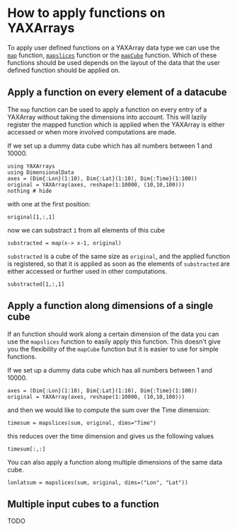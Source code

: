 # How to apply functions on YAXArrays

To apply user defined functions on a YAXArray data type we can use the [`map`](@ref) function, 
[`mapslices`](@ref) function or the [`mapCube`](@ref) function.  Which of these functions should 
be used depends on the layout of the data that the user defined function should be applied on. 

## Apply a function on every element of a datacube

The `map` function can be used to apply a function on every entry of a YAXArray without taking 
the dimensions into account. This will lazily register the mapped function which is applied when 
the YAXArray is either accessed or when more involved computations are made. 

If we set up a dummy data cube which has all numbers between 1 and 10000.

````@example applyF
using YAXArrays
using DimensionalData
axes = (Dim{:Lon}(1:10), Dim{:Lat}(1:10), Dim{:Time}(1:100))
original = YAXArray(axes, reshape(1:10000, (10,10,100)))
nothing # hide
````

with one at the first position:

````@ansi applyF
original[1,:,1]
````
now we can substract `1` from all elements of this cube

````@ansi applyF
substracted = map(x-> x-1, original)
````

`substracted` is a cube of the same size as `original`, and the applied function is registered, 
so that it is applied as soon as the elements of `substracted` are either accessed or further used 
in other computations. 

````@ansi applyF
substracted[1,:,1]
````

## Apply a function along dimensions of a single cube

If an function should work along a certain dimension of the data you can use the `mapslices` function 
to easily apply this function. This doesn't give you the flexibility of the `mapCube` function but it 
is easier to use for simple functions. 

If we set up a dummy data cube which has all numbers between 1 and 10000.

````@ansi applyF
axes = (Dim{:Lon}(1:10), Dim{:Lat}(1:10), Dim{:Time}(1:100))
original = YAXArray(axes, reshape(1:10000, (10,10,100)))
````

and then we would like to compute the sum over the Time dimension:

````@ansi applyF
timesum = mapslices(sum, original, dims="Time")
````

this reduces over the time dimension and gives us the following values

````@ansi applyF
timesum[:,:]
````

You can also apply a function along multiple dimensions of the same data cube. 

````@ansi applyF
lonlatsum = mapslices(sum, original, dims=("Lon", "Lat"))
````

## Multiple input cubes to a function

TODO